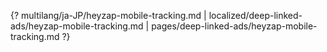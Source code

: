{? multilang/ja-JP/heyzap-mobile-tracking.md | localized/deep-linked-ads/heyzap-mobile-tracking.md | pages/deep-linked-ads/heyzap-mobile-tracking.md ?}
